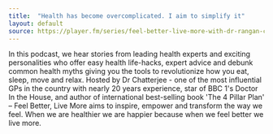 ```yaml
---
title:  "Health has become overcomplicated. I aim to simplify it"
layout: default
source: https://player.fm/series/feel-better-live-more-with-dr-rangan-chatterjee
---
```


In this podcast, we hear stories from leading health experts and exciting personalities who offer easy health life-hacks, expert advice and debunk common health myths giving you the tools to revolutionize how you eat, sleep, move and relax. Hosted by Dr Chatterjee - one of the most influential GPs in the country with nearly 20 years experience, star of BBC 1's Doctor In the House, and author of international best-selling book 'The 4 Pillar Plan' – Feel Better, Live More aims to inspire, empower and transform the way we feel. When we are healthier we are happier because when we feel better we live more.
